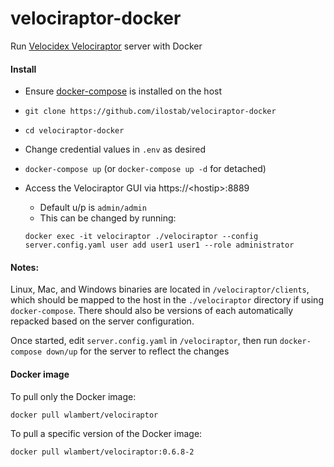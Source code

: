 # velociraptor-docker
Run [Velocidex Velociraptor](https://github.com/Velocidex/velociraptor) server with Docker

#### Install

- Ensure [docker-compose](https://docs.docker.com/compose/install/) is installed on the host
- `git clone https://github.com/ilostab/velociraptor-docker`
- `cd velociraptor-docker`
- Change credential values in `.env` as desired
- `docker-compose up` (or `docker-compose up -d` for detached)
- Access the Velociraptor GUI via https://\<hostip\>:8889 
  - Default u/p is `admin/admin`
  - This can be changed by running: 
  
  `docker exec -it velociraptor ./velociraptor --config server.config.yaml user add user1 user1 --role administrator`

#### Notes:

Linux, Mac, and Windows binaries are located in `/velociraptor/clients`, which should be mapped to the host in the `./velociraptor` directory if using `docker-compose`.  There should also be versions of each automatically repacked based on the server configuration.

Once started, edit `server.config.yaml` in `/velociraptor`, then run `docker-compose down/up` for the server to reflect the changes

#### Docker image
To pull only the Docker image:

`docker pull wlambert/velociraptor`

To pull a specific version of the Docker image:

`docker pull wlambert/velociraptor:0.6.8-2`
